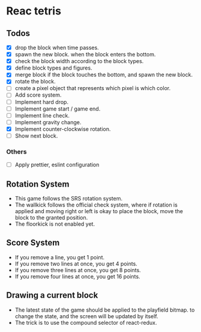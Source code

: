 # Reac tetris

## Todos

- [x] drop the block when time passes.
- [x] spawn the new block. when the block enters the bottom.
- [x] check the block width according to the block types.
- [x] define block types and figures.
- [x] merge block if the block touches the bottom, and spawn the new block.
- [x] rotate the block.
- [ ] create a pixel object that represents which pixel is which color.
- [ ] Add score system.
- [ ] Implement hard drop.
- [ ] Implement game start / game end.
- [ ] Implement line check.
- [ ] Implement gravity change.
- [x] Implement counter-clockwise rotation.
- [ ] Show next block.

### Others

- [ ] Apply prettier, eslint configuration

## Rotation System

- This game follows the SRS rotation system.
- The wallkick follows the official check system,
  where if rotation is applied and moving right or left is okay
  to place the block, move the block to the granted position.
- The floorkick is not enabled yet.

## Score System

- If you remove a line, you get 1 point.
- If you remove two lines at once, you get 4 points.
- If you remove three lines at once, you get 8 points.
- If you remove four lines at once, you get 16 points.

## Drawing a current block

- The latest state of the game should be applied to the playfield bitmap.
  to change the state, and the screen will be updated by itself.
- The trick is to use the compound selector of react-redux.

